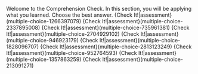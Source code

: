 Welcome to the Comprehension Check. In this section, you will be applying what you learned. Choose the best answer. 
{Check It!|assessment}(multiple-choice-1266397079)
{Check It!|assessment}(multiple-choice-2337895008)
{Check It!|assessment}(multiple-choice-735961381)
{Check It!|assessment}(multiple-choice-2704929102)
{Check It!|assessment}(multiple-choice-946923179)
{Check It!|assessment}(multiple-choice-1828096707)
{Check It!|assessment}(multiple-choice-2813123249)
{Check It!|assessment}(multiple-choice-952764593)
{Check It!|assessment}(multiple-choice-1357863259)
{Check It!|assessment}(multiple-choice-213091271)